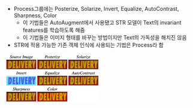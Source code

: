 - Process그룹에는 Posterize, Solarize, Invert, Equalize, AutoContrast, Sharpness, Color
  - 이 기법들은 AutoAugment에서 사용됐고 STR 모델이 Text의 invariant features를 학습하도록 해줌
  - 이 기법들은 이미지 형태를 바꾸는 방법이지만 Text의 가독성을 해치진 않음
- STR에 적용 가능한 기존 객체 인식에 사용되는 기법은 Process라 함
<img src="Pasted image 20221211170903.png" width="50%">

